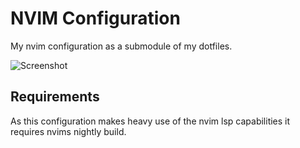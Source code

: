 # NVIM Configuration
My nvim configuration as a submodule of my dotfiles.

![Screenshot](https://lakur.tech/s/db33096ca0417e9570dcbe1b1b0a2889be074c6b.png)

## Requirements
As this configuration makes heavy use of the nvim lsp capabilities it requires nvims nightly build.

